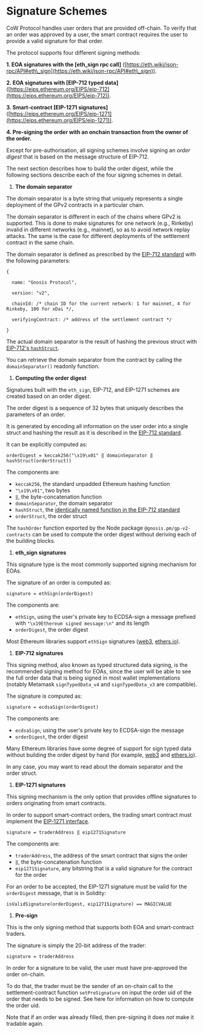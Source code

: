 # Signature Schemes

CoW Protocol handles user orders that are provided off-chain. To verify that an order was approved by a user, the smart contract requires the user to provide a valid signature for that order.

The protocol supports four different signing methods:

**1. EOA signatures with the \[eth\_sign rpc call]** ([https://eth.wiki/json-rpc/API#eth\_sign](https://eth.wiki/json-rpc/API#eth\_sign)).

**2. EOA signatures with \[EIP-712 typed data]** ([https://eips.ethereum.org/EIPS/eip-712](https://eips.ethereum.org/EIPS/eip-712)).

**3. Smart-contract \[EIP-1271 signatures]** ([https://eips.ethereum.org/EIPS/eip-1271](https://eips.ethereum.org/EIPS/eip-1271)).

**4. Pre-signing the order with an onchain transaction from the owner of the order.**

Except for pre-authorisation, all signing schemes involve signing an _order digest_ that is based on the message structure of EIP-712.

The next section describes how to build the order digest, while the following sections describe each of the four signing schemes in detail.

1. **The domain separator**

The domain separator is a byte string that uniquely represents a single deployment of the GPv2 contracts in a particular chain.

The domain separator is different in each of the chains where GPv2 is supported. This is done to make signatures for one network (e.g., Rinkeby) invalid in different networks (e.g., mainnet), so as to avoid network replay attacks. The same is the case for different deployments of the settlement contract in the same chain.

The domain separator is defined as prescribed by the [EIP-712 standard](https://eips.ethereum.org/EIPS/eip-712#definition-of-domainseparator) with the following parameters:

```
{

  name: "Gnosis Protocol",

  version: "v2",

  chainId: /* chain ID for the current network: 1 for mainnet, 4 for Rinkeby, 100 for xDai */,

  verifyingContract: /* address of the settlement contract */

}
```

The actual domain separator is the result of hashing the previous struct with [EIP-712's `hashStruct`](https://eips.ethereum.org/EIPS/eip-712#definition-of-hashstruct).

You can retrieve the domain separator from the contract by calling the `domainSeparator()` readonly function.

1. **Computing the order digest**

Signatures built with the `eth_sign`, EIP-712, and EIP-1271 schemes are created based on an order digest.

The order digest is a sequence of 32 bytes that uniquely describes the parameters of an order.

It is generated by encoding all information on the user order into a single struct and hashing the result as it is described in the [EIP-712 standard](https://eips.ethereum.org/EIPS/eip-712#specification).

It can be explicitly computed as:

```
orderDigest = keccak256("\x19\x01" ‖ domainSeparator ‖ hashStruct(orderStruct))
```

The components are:

* `keccak256`, the standard unpadded Ethereum hashing function
* `"\x19\x01"`, two bytes
* `‖`, the byte-concatenation function
* `domainSeparator`, the domain separator
* `hashStruct`, the [identically named function in the EIP-712 standard](https://eips.ethereum.org/EIPS/eip-712#definition-of-hashstruct)
* `orderStruct`, the order struct

The `hashOrder` function exported by the Node package `@gnosis.pm/gp-v2-contracts` can be used to compute the order digest without deriving each of the building blocks.

1. **eth\_sign signatures**

This signature type is the most commonly supported signing mechanism for EOAs.

The signature of an order is computed as:

```
signature = ethSign(orderDigest)
```

The components are:

* `ethSign`, using the user's private key to ECDSA-sign a message prefixed with `"\x19Ethereum signed message:\n"` and its length
* `orderDigest`, the order digest

Most Ethereum libraries support `ethSign` signatures ([web3](https://web3py.readthedocs.io/en/stable/web3.eth.html?highlight=sign#web3.eth.Eth.sign), [ethers.io](https://docs.ethers.io/v5/api/signer/#Signer-signMessage)).

1. **EIP-712 signatures**

This signing method, also known as typed structured data signing, is the recommended signing method for EOAs, since the user will be able to see the full order data that is being signed in most wallet implementations (notably Metamask `signTypedData_v4` and `signTypedData_v3` are compatible).

The signature is computed as:

```
signature = ecdsaSign(orderDigest)
```

The components are:

* `ecdsaSign`, using the user's private key to ECDSA-sign the message
* `orderDigest`, the order digest

Many Ethereum libraries have some degree of support for sign typed data without building the order digest by hand (for example, [web3](https://web3py.readthedocs.io/en/stable/web3.eth.html?highlight=sign\_typed\_data#web3.eth.Eth.sign\_typed\_data)  and [ethers.io](https://docs.ethers.io/v5/api/signer/#Signer-signTypedData)).

In any case, you may want to read about the domain separator and the order struct.

1. **EIP-1271 signatures**

This signing mechanism is the only option that provides offline signatures to orders originating from smart contracts.

In order to support smart-contract orders, the trading smart contract must implement the [EIP-1271 interface](https://eips.ethereum.org/EIPS/eip-1271#specification).

```
signature = traderAddress ‖ eip1271Signature
```

The components are:

* `traderAddress`, the address of the smart contract that signs the order
* `‖`, the byte-concatenation function
* `eip1271Signature`, any bitstring that is a valid signature for the contract for the order

For an order to be accepted, the EIP-1271 signature must be valid for the `orderDigest` message, that is in Solidity:

```
isValidSignature(orderDigest, eip1271Signature) == MAGICVALUE
```

1. **Pre-sign**

This is the only signing method that supports both EOA and smart-contract traders.

The signature is simply the 20-bit address of the trader:

```
signature = traderAddress
```

In order for a signature to be valid, the user must have pre-approved the order on-chain.

To do that, the trader must be the sender of an on-chain call to the settlement-contract function `setPreSignature` on input the order uid of the order that needs to be signed. See here for information on how to compute the order uid.

Note that if an order was already filled, then pre-signing it does _not_ make it tradable again.
